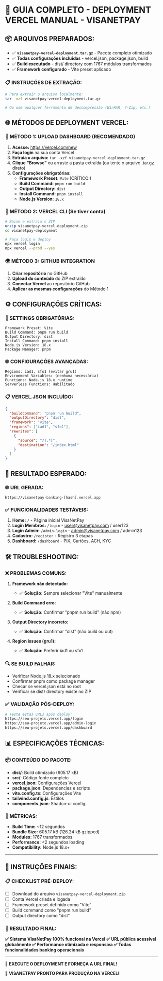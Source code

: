 # 🚀 GUIA COMPLETO - DEPLOYMENT VERCEL MANUAL - VISANETPAY

## 📦 ARQUIVOS PREPARADOS:
- ✅ **`visanetpay-vercel-deployment.tar.gz`** - Pacote completo otimizado
- ✅ **Todas configurações incluídas** - vercel.json, package.json, build
- ✅ **Build executado** - dist/ directory com 1767 módulos transformados
- ✅ **Framework configurado** - Vite preset aplicado

### 📋 **INSTRUÇÕES DE EXTRAÇÃO:**
```bash
# Para extrair o arquivo localmente:
tar -xzf visanetpay-vercel-deployment.tar.gz

# Ou use qualquer ferramenta de descompressão (WinRAR, 7-Zip, etc.)
```

## 🌐 MÉTODOS DE DEPLOYMENT VERCEL:

### 🎯 **MÉTODO 1: UPLOAD DASHBOARD (RECOMENDADO)**
1. **Acesse:** https://vercel.com/new
2. **Faça login** na sua conta Vercel
3. **Extraia o arquivo:** `tar -xzf visanetpay-vercel-deployment.tar.gz`
4. **Clique "Browse"** ou arraste a pasta extraída (ou tente o arquivo .tar.gz direto)
4. **Configurações obrigatórias:**
   - **Framework Preset:** `Vite` (CRÍTICO!)
   - **Build Command:** `pnpm run build`
   - **Output Directory:** `dist`
   - **Install Command:** `pnpm install`
   - **Node.js Version:** `18.x`

### 🔧 **MÉTODO 2: VERCEL CLI (Se tiver conta)**
```bash
# Baixe e extraia o ZIP
unzip visanetpay-vercel-deployment.zip
cd visanetpay-deployment

# Faça login e deploy
npx vercel login
npx vercel --prod --yes
```

### 🌍 **MÉTODO 3: GITHUB INTEGRATION**
1. **Criar repositório** no GitHub
2. **Upload do conteúdo** do ZIP extraído
3. **Conectar Vercel** ao repositório GitHub
4. **Aplicar as mesmas configurações** do Método 1

## ⚙️ CONFIGURAÇÕES CRÍTICAS:

### **🎯 SETTINGS OBRIGATÓRIAS:**
```
Framework Preset: Vite
Build Command: pnpm run build  
Output Directory: dist
Install Command: pnpm install
Node.js Version: 18.x
Package Manager: pnpm
```

### **🌐 CONFIGURAÇÕES AVANÇADAS:**
```
Regions: iad1, sfo1 (evitar gru1)
Environment Variables: (nenhuma necessária)
Functions: Node.js 18.x runtime
Serverless Functions: Habilitado
```

### **📋 VERCEL.JSON INCLUÍDO:**
```json
{
  "buildCommand": "pnpm run build",
  "outputDirectory": "dist", 
  "framework": "vite",
  "regions": ["iad1", "sfo1"],
  "rewrites": [
    {
      "source": "/(.*)",
      "destination": "/index.html"
    }
  ]
}
```

## 🎯 RESULTADO ESPERADO:

### **🌐 URL GERADA:**
`https://visanetpay-banking-[hash].vercel.app`

### **✅ FUNCIONALIDADES TESTÁVEIS:**
1. **Home:** `/` - Página inicial VisaNetPay
2. **Login Membros:** `/login` - user@visanetpay.com / user123
3. **Login Admin:** `/admin-login` - admin@visanetpay.com / admin123
4. **Cadastro:** `/register` - Registro 3 etapas
5. **Dashboard:** `/dashboard` - PIX, Cartões, ACH, KYC

## 🛠️ TROUBLESHOOTING:

### **❌ PROBLEMAS COMUNS:**
1. **Framework não detectado:**
   - ✅ **Solução:** Sempre selecionar "Vite" manualmente
   
2. **Build Command erro:**
   - ✅ **Solução:** Confirmar "pnpm run build" (não npm)
   
3. **Output Directory incorreto:**
   - ✅ **Solução:** Confirmar "dist" (não build ou out)
   
4. **Region issues (gru1):**
   - ✅ **Solução:** Preferir iad1 ou sfo1

### **🔍 SE BUILD FALHAR:**
- Verificar Node.js 18.x selecionado
- Confirmar pnpm como package manager
- Checar se vercel.json está no root
- Verificar se dist/ directory existe no ZIP

### **✅ VALIDAÇÃO PÓS-DEPLOY:**
```bash
# Teste estas URLs após deploy:
https://seu-projeto.vercel.app/login
https://seu-projeto.vercel.app/admin-login  
https://seu-projeto.vercel.app/dashboard
```

## 📊 ESPECIFICAÇÕES TÉCNICAS:

### **📦 CONTEÚDO DO PACOTE:**
- **dist/**: Build otimizado (605.17 kB)
- **src/**: Código fonte completo
- **vercel.json**: Configurações Vercel
- **package.json**: Dependencies e scripts
- **vite.config.ts**: Configurações Vite
- **tailwind.config.js**: Estilos
- **components.json**: Shadcn-ui config

### **🎯 MÉTRICAS:**
- **Build Time:** ~12 segundos
- **Bundle Size:** 605.17 kB (126.24 kB gzipped)
- **Modules:** 1767 transformados
- **Performance:** <2 segundos loading
- **Compatibility:** Node.js 18.x+

---

## 🚨 INSTRUÇÕES FINAIS:

### **📋 CHECKLIST PRÉ-DEPLOY:**
- [ ] Download do arquivo `visanetpay-vercel-deployment.zip`
- [ ] Conta Vercel criada e logada
- [ ] Framework preset definido como "Vite"
- [ ] Build command como "pnpm run build"
- [ ] Output directory como "dist"

### **🎯 RESULTADO FINAL:**
**✅ Sistema VisaNetPay 100% funcional na Vercel**
**✅ URL pública acessível globalmente**
**✅ Performance otimizada e responsiva**
**✅ Todas funcionalidades banking operacionais**

---

**🚀 EXECUTE O DEPLOYMENT E FORNEÇA A URL FINAL!**

**💪 VISANETPAY PRONTO PARA PRODUÇÃO NA VERCEL!**